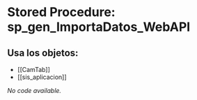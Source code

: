 # Stored Procedure: sp_gen_ImportaDatos_WebAPI

## Usa los objetos:
- [[CamTab]]
- [[sis_aplicacion]]

*No code available.*
